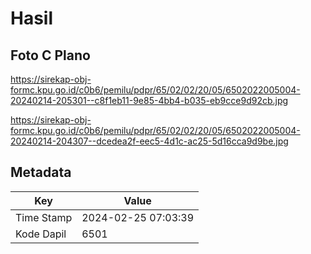# Hasil

## Foto C Plano

https://sirekap-obj-formc.kpu.go.id/c0b6/pemilu/pdpr/65/02/02/20/05/6502022005004-20240214-205301--c8f1eb11-9e85-4bb4-b035-eb9cce9d92cb.jpg

https://sirekap-obj-formc.kpu.go.id/c0b6/pemilu/pdpr/65/02/02/20/05/6502022005004-20240214-204307--dcedea2f-eec5-4d1c-ac25-5d16cca9d9be.jpg


## Metadata

| Key        | Value               |
| ---------- | ------------------- |
| Time Stamp | 2024-02-25 07:03:39 |
| Kode Dapil | 6501                |



